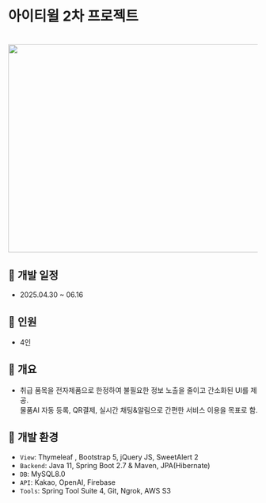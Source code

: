 # 아이티윌 2차 프로젝트
<!-- ![메인화면 (1)](https://github.com/user-attachments/assets/dcccb03f-3a8e-4050-bfac-7939e520dc44) -->
# <img src="https://github.com/user-attachments/assets/dcccb03f-3a8e-4050-bfac-7939e520dc44" width="700" height="420" />
## 📅 개발 일정
- 2025.04.30 ~ 06.16
## 👤 인원
- 4인
## 📜 개요
- 취급 품목을 전자제품으로 한정하여 불필요한 정보 노출을 줄이고 간소화된 UI를 제공.<br> 물품AI 자동 등록, QR결제, 실시간 채팅&알림으로 간편한 서비스 이용을 목표로 함.
## 🔧 개발 환경
- <code>View</code>: Thymeleaf , Bootstrap 5, jQuery JS, SweetAlert 2
- <code>Backend</code>: Java 11, Spring Boot 2.7 & Maven, JPA(Hibernate)
- <code>DB</code>: MySQL8.0
- <code>API</code>: Kakao, OpenAI, Firebase
- <code>Tools</code>: Spring Tool Suite 4, Git, Ngrok, AWS S3


